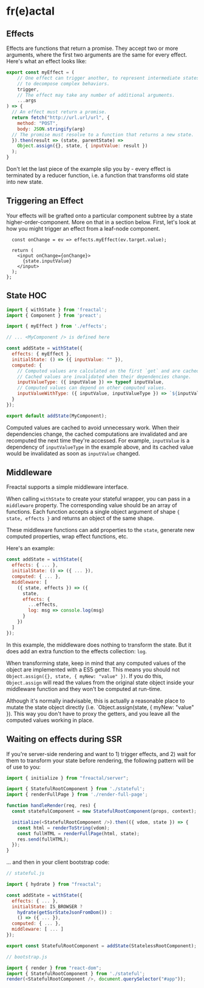 # fr(e)actal

## Effects

Effects are functions that return a promise.  They accept two or more arguments, where the first two arguments are the same for every effect.  Here's what an effect looks like:

```javascript
export const myEffect = (
    // One effect can trigger another, to represent intermediate states or
    // to decompose complex behaviors.
    trigger,
    // The effect may take any number of additional arguments.
    ...args
) => {
  // An effect must return a promise.
  return fetch("http://url.url/url", {
    method: "POST",
    body: JSON.stringify(arg)
  // The promise must resolve to a function that returns a new state.
  }).then(result => (state, parentState) =>
    Object.assign({}, state, { inputValue: result })
  );
}
```

Don't let the last piece of the example slip you by - every effect is terminated by a reducer function, i.e. a function that transforms old state into new state.


## Triggering an Effect

Your effects will be grafted onto a particular component subtree by a state higher-order-component.  More on that in a section below.  First, let's look at how you might trigger an effect from a leaf-node component.

```const exampleComponent = (props, { state, effects }) => {
  const onChange = ev => effects.myEffect(ev.target.value);

  return (
    <input onChange={onChange}>
      {state.inputValue}
    </input>
  );
};
```


## State HOC

```javascript
import { withState } from 'freactal';
import { Component } from 'preact';

import { myEffect } from './effects';

// ... <MyComponent /> is defined here

const addState = withState({
  effects: { myEffect },
  initialState: () => ({ inputValue: "" }),
  computed: {
    // Computed values are calculated on the first `get` and are cached.
    // Cached values are invalidated when their dependencies change.
    inputValueType: ({ inputValue }) => typeof inputValue,
    // Computed values can depend on other computed values.
    inputValueWithType: ({ inputValue, inputValueType }) => `${inputValueType}: ${inputValue}`
  }
});

export default addState(MyComponent);
```

Computed values are cached to avoid unnecessary work.  When their dependencies change, the cached computations are invalidated and are recomputed the next time they're accessed.  For example, `inputValue` is a dependency of `inputValueType` in the example above, and its cached value would be invalidated as soon as `inputValue` changed.


## Middleware

Freactal supports a simple middleware interface.

When calling `withState` to create your stateful wrapper, you can pass in a `middleware` property.  The corresponding value should be an array of functions.  Each function accepts a single object argument of shape `{ state, effects }` and returns an object of the same shape.

These middleware functions can add properties to the `state`, generate new computed properties, wrap effect functions, etc.

Here's an example:

```javascript
const addState = withState({
  effects: { ... },
  initialState: () => ({ ... }),
  computed: { ... },
  middleware: [
    ({ state, effects }) => ({
      state,
      effects: {
        ...effects,
        log: msg => console.log(msg)
      }
    })
  ]
});
```

In this example, the middleware does nothing to transform the state.  But it does add an extra function to the effects collection: `log`.

When transforming state, keep in mind that any computed values of the object are implemented with a ES5 getter.  This means you should not `Object.assign({}, state, { myNew: "value" })`.  If you do this, `Object.assign` will read the values from the original state object inside your middleware function and they won't be computed at run-time.

Although it's normally inadvisable, this is actually a reasonable place to mutate the state object directly (i.e. `Object.assign(state, { myNew: "value" }).  This way you don't have to proxy the getters, and you leave all the computed values working in place.


## Waiting on effects during SSR

If you're server-side rendering and want to 1) trigger effects, and 2) wait for them to transform your state before rendering, the following pattern will be of use to you:


```javascript
import { initialize } from "freactal/server";

import { StatefulRootComponent } from './stateful';
import { renderFullPage } from './render-full-page';

function handleRender(req, res) {
  const statefulComponent = new StatefulRootComponent(props, context);

  initialize(<StatefulRootComponent />).then(({ vdom, state }) => {
    const html = renderToString(vdom);
    const fullHTML = renderFullPage(html, state);
    res.send(fullHTML);
  });
}
```

... and then in your client bootstrap code:

```javascript
// stateful.js

import { hydrate } from "freactal";

const addState = withState({
  effects: { ... },
  initialState: IS_BROWSER ?
    hydrate(getSsrStateJsonFromDom()) :
    () => ({ ... }),
  computed: { ... },
  middleware: [ ... ]
});

export const StatefulRootComponent = addState(StatelessRootComponent);

// bootstrap.js

import { render } from "react-dom";
import { StatefulRootComponent } from './stateful';
render(<StatefulRootComponent />, document.querySelector("#app"));
```
